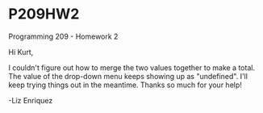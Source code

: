# P209HW2
Programming 209 - Homework 2

Hi Kurt,

I couldn't figure out how to merge the two values together to make a total. 
The value of the drop-down menu keeps showing up as "undefined".
I'll keep trying things out in the meantime. Thanks so much for your help!

  -Liz Enriquez
